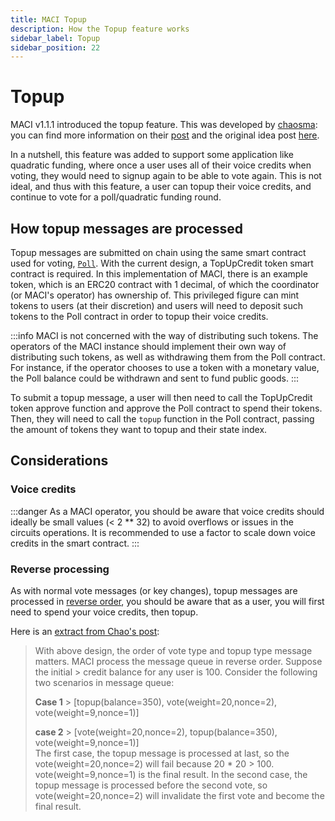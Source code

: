 ```yaml
---
title: MACI Topup
description: How the Topup feature works
sidebar_label: Topup
sidebar_position: 22
---
```


# Topup

MACI v1.1.1 introduced the topup feature. This was developed by [chaosma](https://github.com/chaosma): you can find more information on their [post](https://hackmd.io/@chaosma/rkyPfI7Iq) and the original idea post [here](https://hackmd.io/@ef-zkp/rk6uaQBrI).

In a nutshell, this feature was added to support some application like quadratic funding, where once a user uses all of their voice credits when voting, they would need to signup again to be able to vote again. This is not ideal, and thus with this feature, a user can topup their voice credits, and continue to vote for a poll/quadratic funding round.

## How topup messages are processed

Topup messages are submitted on chain using the same smart contract used for voting, [`Poll`](https://github.com/privacy-scaling-explorations/maci/blob/main/contracts/contracts/Poll.sol). With the current design, a TopUpCredit token smart contract is required. In this implementation of MACI, there is an example token, which is an ERC20 contract with 1 decimal, of which the coordinator (or MACI's operator) has ownership of. This privileged figure can mint tokens to users (at their discretion) and users will need to deposit such tokens to the Poll contract in order to topup their voice credits.

:::info
MACI is not concerned with the way of distributing such tokens. The operators of the MACI instance should implement their own way of distributing such tokens, as well as withdrawing them from the Poll contract. For instance, if the operator chooses to use a token with a monetary value, the Poll balance could be withdrawn and sent to fund public goods.
:::

To submit a topup message, a user will then need to call the TopUpCredit token approve function and approve the Poll contract to spend their tokens. Then, they will need to call the `topup` function in the Poll contract, passing the amount of tokens they want to topup and their state index.

## Considerations

### Voice credits

:::danger
As a MACI operator, you should be aware that voice credits should ideally be small values (< 2 \*\* 32) to avoid overflows or issues in the circuits operations. It is recommended to use a factor to scale down voice credits in the smart contract.
:::

### Reverse processing

As with normal vote messages (or key changes), topup messages are processed in [reverse order](https://maci.pse.dev/docs/key-change/#why-are-messages-processed-in-reverse-order), you should be aware that as a user, you will first need to spend your voice credits, then topup.

Here is an [extract from Chao's post](https://hackmd.io/@chaosma/rkyPfI7Iq#Remarks):

> With above design, the order of vote type and topup type message matters. MACI process the message queue in reverse order. Suppose the initial > credit balance for any user is 100. Consider the following two scenarios in message queue:
>
> **Case 1** > [topup(balance=350), vote(weight=20,nonce=2), vote(weight=9,nonce=1)]
>
> **case 2** > [vote(weight=20,nonce=2), topup(balance=350), vote(weight=9,nonce=1)]  
> The first case, the topup message is processed at last, so the vote(weight=20,nonce=2) will fail because 20 \* 20 > 100. vote(weight=9,nonce=1) is the final result. In the second case, the topup message is processed before the second vote, so vote(weight=20,nonce=2) will invalidate the first vote and become the final result.
